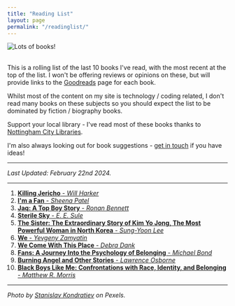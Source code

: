 ```yaml
---
title: "Reading List"
layout: page
permalink: "/readinglist/"
---
```

<div class="container">
    <div class="row">
        <div class="col-md-12">
            <img src="{{site.baseurl}}/assets/images/readinglistbanner.jpg" class="img-fluid" alt="Lots of books!">
        </div>
    </div>
    <div class="row">
        <div class="col-md-12">
            <br/>
            <p>This is a rolling list of the last 10 books I've read, with the most recent at the top of the list.  I won't be offering reviews or opinions on these, but will provide links to the <a href="https://www.goodreads.com/" target="_blank">Goodreads</a> page for each book.</p>
            <p>Whilst most of the content on my site is technology / coding related, I don't read many books on these subjects so you should expect the list to be dominated by fiction / biography books.</p>
            <p>Support your local library - I've read most of these books thanks to <a href="https://www.nottinghamcitylibraries.co.uk/" target="_blank">Nottingham City Libraries</a>.</p>
            <p>I'm also always looking out for book suggestions - <a href="/contact">get in touch</a> if you have ideas!</p>
            <hr/>
            <p><i>Last Updated: February 22nd 2024.</i></p>
            <hr/>
            <ol> 
              <li><a href="https://www.goodreads.com/book/show/56185905-killing-jericho" target="_blank"><b>Killing Jericho</b> - <i>Will Harker</i></a></li>  
              <li><a href="https://www.goodreads.com/book/show/60151826-i-m-a-fan" target="_blank"><b>I'm a Fan</b> - <i>Sheena Patel</i></a></li>  
              <li><a href="https://www.goodreads.com/book/show/182867414-jaq" target="_blank"><b>Jaq: A Top Boy Story</b> - <i>Ronan Bennett</i></a></li>  
              <li><a href="https://www.goodreads.com/book/show/201338866-sterile-sky" target="_blank"><b>Sterile Sky</b> - <i>E. E. Sule</i></a></li>    
              <li><a href="https://www.goodreads.com/book/show/60001558-the-sister" target="_blank"><b>The Sister: The Extraordinary Story of Kim Yo Jong, The Most Powerful Woman in North Korea</b> - <i>Sung-Yoon Lee</i></a></li>  
              <li><a href="https://www.goodreads.com/book/show/76171.We" target="_blank"><b>We</b> - <i>Yevgeny Zamyatin</i></a></li> 
              <li><a href="https://www.goodreads.com/en/book/show/61439654" target="_blank"><b>We Come With This Place</b> - <i>Debra Dank</i></a></li>   
              <li><a href="https://www.goodreads.com/book/show/122782866-fans" target="_blank"><b>Fans: A Journey Into the Psychology of Belonging</b> - <i>Michael Bond</i></a></li>
              <li><a href="https://www.goodreads.com/book/show/63216160-burning-angel-and-other-stories" target="_blank"><b>Burning Angel and Other Stories</b> - <i>Lawrence Osborne</i></a></li>   
              <li><a href="https://www.goodreads.com/book/show/134116823-black-boys-like-me" target="_blank"><b>Black Boys Like Me: Confrontations with Race, Identity, and Belonging</b> - <i>Matthew R. Morris</i></a></li> 
            </ol>
            <hr/>
            <p><i>Photo by <a href="https://www.pexels.com/photo/books-on-wooden-shelves-inside-library-2908984/" target="_blank">Stanislav Kondratiev</a> on Pexels.</i></p>
         </div>
   </div>
</div>
